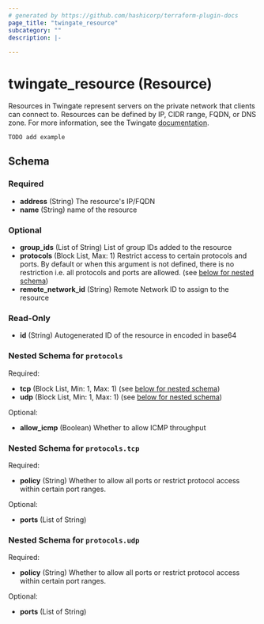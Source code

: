 ```yaml
---
# generated by https://github.com/hashicorp/terraform-plugin-docs
page_title: "twingate_resource"
subcategory: ""
description: |-
  
---
```


# twingate_resource (Resource)


Resources in Twingate represent servers on the private network that clients can connect to. Resources can be defined by IP, CIDR range, FQDN, or DNS zone. For more information, see the Twingate [documentation](https://docs.twingate.com/docs/resources-and-access-nodes).

`TODO add example`

<!-- schema generated by tfplugindocs -->
## Schema

### Required

- **address** (String) The resource's IP/FQDN
- **name** (String) name of the resource

### Optional

- **group_ids** (List of String) List of group IDs added to the resource
- **protocols** (Block List, Max: 1) Restrict access to certain protocols and ports. By default or when this argument is not defined, there is no restriction i.e. all protocols and ports are allowed. (see [below for nested schema](#nestedblock--protocols))
- **remote_network_id** (String) Remote Network ID to assign to the resource

### Read-Only

- **id** (String) Autogenerated ID of the resource in encoded in base64

<a id="nestedblock--protocols"></a>
### Nested Schema for `protocols`

Required:

- **tcp** (Block List, Min: 1, Max: 1) (see [below for nested schema](#nestedblock--protocols--tcp))
- **udp** (Block List, Min: 1, Max: 1) (see [below for nested schema](#nestedblock--protocols--udp))

Optional:

- **allow_icmp** (Boolean) Whether to allow ICMP throughput

<a id="nestedblock--protocols--tcp"></a>
### Nested Schema for `protocols.tcp`

Required:

- **policy** (String) Whether to allow all ports or restrict protocol access within certain port ranges.

Optional:

- **ports** (List of String)


<a id="nestedblock--protocols--udp"></a>
### Nested Schema for `protocols.udp`

Required:

- **policy** (String) Whether to allow all ports or restrict protocol access within certain port ranges.

Optional:

- **ports** (List of String)


